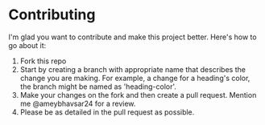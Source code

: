 # Contributing
I'm glad you want to contribute and make this project better. Here's how to go about it:
1. Fork this repo
2. Start by creating a branch with appropriate name that describes the change you are making. For example, a change for a heading's color, the branch might be named as 'heading-color'.
3. Make your changes on the fork and then create a pull request. Mention me @ameybhavsar24 for a review.
4. Please be as detailed in the pull request as possible.
